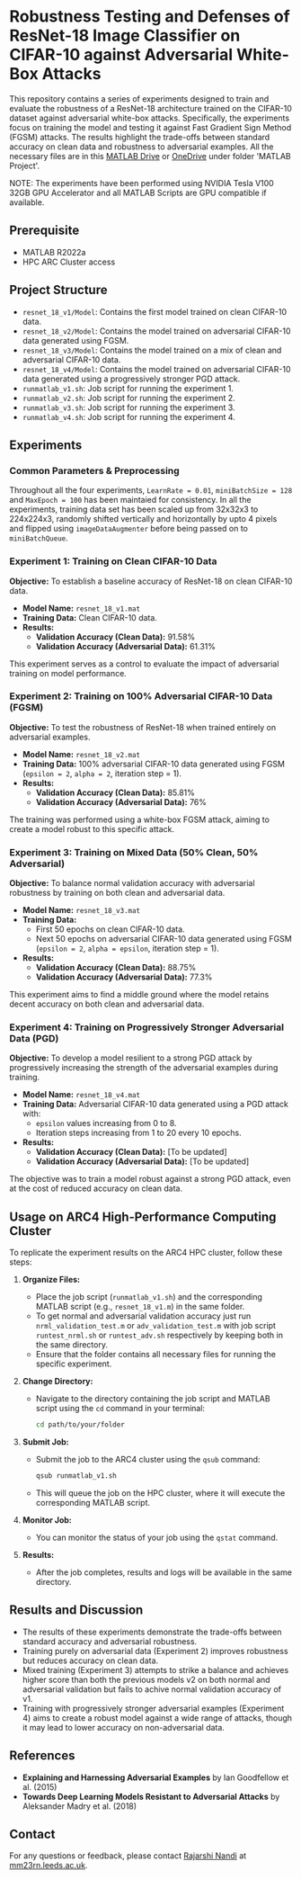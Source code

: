 # Robustness Testing and Defenses of ResNet-18 Image Classifier on CIFAR-10 against Adversarial White-Box Attacks

This repository contains a series of experiments designed to train and evaluate the robustness of a ResNet-18 architecture trained on the CIFAR-10 dataset against adversarial white-box attacks. Specifically, the experiments focus on training the model and testing it against Fast Gradient Sign Method (FGSM) attacks. The results highlight the trade-offs between standard accuracy on clean data and robustness to adversarial examples. All the necessary files are in this [MATLAB Drive](https://drive.mathworks.com/sharing/cb389a73-b6a4-40ca-90fb-6c3c5b7aaa21) or [OneDrive](https://leeds365-my.sharepoint.com/:f:/g/personal/mm23rn_leeds_ac_uk/ElwFONIwIXZJrJ4z74KYqJQBHWhH2CdpmkmRxQvjS9LsuQ?e=IcZvGk) under folder 'MATLAB Project'.

NOTE: The experiments have been performed using NVIDIA Tesla V100 32GB GPU Accelerator and all MATLAB Scripts are GPU compatible if available.

## Prerequisite

- MATLAB R2022a
- HPC ARC Cluster access

## Project Structure

- `resnet_18_v1/Model`: Contains the first model trained on clean CIFAR-10 data.
- `resnet_18_v2/Model`: Contains the model trained on adversarial CIFAR-10 data generated using FGSM.
- `resnet_18_v3/Model`: Contains the model trained on a mix of clean and adversarial CIFAR-10 data.
- `resnet_18_v4/Model`: Contains the model trained on adversarial CIFAR-10 data generated using a progressively stronger PGD attack.
- `runmatlab_v1.sh`: Job script for running the experiment 1.
- `runmatlab_v2.sh`: Job script for running the experiment 2.
- `runmatlab_v3.sh`: Job script for running the experiment 3.
- `runmatlab_v4.sh`: Job script for running the experiment 4.

## Experiments

### Common Parameters & Preprocessing

Throughout all the four experiments, `LearnRate = 0.01`, `miniBatchSize = 128` and `MaxEpoch = 100` has been maintaied for consistency.
In all the experiments, training data set has been scaled up from 32x32x3 to 224x224x3, randomly shifted vertically and horizontally by upto 4 pixels and flipped using `imageDataAugmenter` before being passed on to `miniBatchQueue`.

### Experiment 1: Training on Clean CIFAR-10 Data

**Objective:** To establish a baseline accuracy of ResNet-18 on clean CIFAR-10 data.

- **Model Name:** `resnet_18_v1.mat`
- **Training Data:** Clean CIFAR-10 data.
- **Results:**
  - **Validation Accuracy (Clean Data):** 91.58%
  - **Validation Accuracy (Adversarial Data):** 61.31%

This experiment serves as a control to evaluate the impact of adversarial training on model performance.

### Experiment 2: Training on 100% Adversarial CIFAR-10 Data (FGSM)

**Objective:** To test the robustness of ResNet-18 when trained entirely on adversarial examples.

- **Model Name:** `resnet_18_v2.mat`
- **Training Data:** 100% adversarial CIFAR-10 data generated using FGSM (`epsilon = 2`, `alpha = 2`, iteration step = 1).
- **Results:**
  - **Validation Accuracy (Clean Data):** 85.81%
  - **Validation Accuracy (Adversarial Data):** 76%

The training was performed using a white-box FGSM attack, aiming to create a model robust to this specific attack.

### Experiment 3: Training on Mixed Data (50% Clean, 50% Adversarial)

**Objective:** To balance normal validation accuracy with adversarial robustness by training on both clean and adversarial data.

- **Model Name:** `resnet_18_v3.mat`
- **Training Data:** 
  - First 50 epochs on clean CIFAR-10 data.
  - Next 50 epochs on adversarial CIFAR-10 data generated using FGSM (`epsilon = 2`, `alpha = epsilon`, iteration step = 1).
- **Results:**
  - **Validation Accuracy (Clean Data):** 88.75%
  - **Validation Accuracy (Adversarial Data):** 77.3%

This experiment aims to find a middle ground where the model retains decent accuracy on both clean and adversarial data.

### Experiment 4: Training on Progressively Stronger Adversarial Data (PGD)

**Objective:** To develop a model resilient to a strong PGD attack by progressively increasing the strength of the adversarial examples during training.

- **Model Name:** `resnet_18_v4.mat`
- **Training Data:** Adversarial CIFAR-10 data generated using a PGD attack with:
  - `epsilon` values increasing from 0 to 8.
  - Iteration steps increasing from 1 to 20 every 10 epochs.
- **Results:**
  - **Validation Accuracy (Clean Data):** [To be updated]
  - **Validation Accuracy (Adversarial Data):** [To be updated]

The objective was to train a model robust against a strong PGD attack, even at the cost of reduced accuracy on clean data.

## Usage on ARC4 High-Performance Computing Cluster

To replicate the experiment results on the ARC4 HPC cluster, follow these steps:

1. **Organize Files:**
   - Place the job script (`runmatlab_v1.sh`) and the corresponding MATLAB script (e.g., `resnet_18_v1.m`) in the same folder.
   - To get normal and adversarial validation accuracy just run `nrml_validation_test.m` or `adv_validation_test.m` with job script `runtest_nrml.sh` or `runtest_adv.sh` respectively by keeping both in the same directory.
   - Ensure that the folder contains all necessary files for running the specific experiment.

2. **Change Directory:**
   - Navigate to the directory containing the job script and MATLAB script using the `cd` command in your terminal:
     ```bash
     cd path/to/your/folder
     ```

3. **Submit Job:**
   - Submit the job to the ARC4 cluster using the `qsub` command:
     ```bash
     qsub runmatlab_v1.sh
     ```
   - This will queue the job on the HPC cluster, where it will execute the corresponding MATLAB script.

4. **Monitor Job:**
   - You can monitor the status of your job using the `qstat` command.

5. **Results:**
   - After the job completes, results and logs will be available in the same directory.

## Results and Discussion

- The results of these experiments demonstrate the trade-offs between standard accuracy and adversarial robustness.
- Training purely on adversarial data (Experiment 2) improves robustness but reduces accuracy on clean data.
- Mixed training (Experiment 3) attempts to strike a balance and achieves higher score than both the previous models v2 on both normal and adversarial validation but fails to achive normal validation accuracy of v1.
- Training with progressively stronger adversarial examples (Experiment 4) aims to create a robust model against a wide range of attacks, though it may lead to lower accuracy on non-adversarial data.

## References

- **Explaining and Harnessing Adversarial Examples** by Ian Goodfellow et al. (2015)
- **Towards Deep Learning Models Resistant to Adversarial Attacks** by Aleksander Madry et al. (2018)

## Contact

For any questions or feedback, please contact [Rajarshi Nandi](https://www.linkedin.com/in/rajarshi-nandi-a77aa5214/) at [mm23rn.leeds.ac.uk](mm23rn.leeds.ac.uk).
